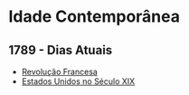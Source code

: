 # Idade Contemporânea

## 1789 - Dias Atuais

* [Revolução Francesa](revolucao-francesa.md)
* [Estados Unidos no Século XIX](estados-unidos-no-seculo-xix.md)
